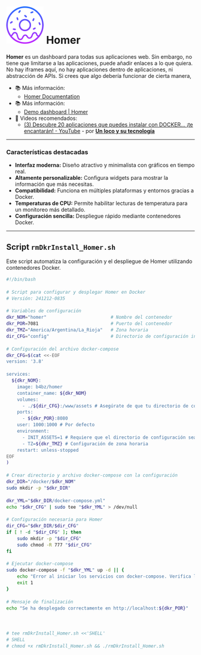 # <img src="./logo-Homer.png" alt="Homer Logo" width="100"/> Homer

**Homer** es un dashboard para todas sus aplicaciones web. Sin embargo, no tiene que limitarse a las aplicaciones, puede añadir enlaces a lo que quiera. No hay iframes aquí, no hay aplicaciones dentro de aplicaciones, ni abstracción de APIs. Si crees que algo debería funcionar de cierta manera, 

- 📚 Más información:
  -  [Homer Documentation](https://github.com/bastienwirtz/homer)
- 📚 Más información:
  -  [Demo dashboard | Homer](https://homer-demo.netlify.app/)  
- 🎥 Videos recomendados:
  - [(3) Descubre 20 aplicaciones que puedes instalar con DOCKER... ¡te encantarán! - YouTube](https://www.youtube.com/watch?v=gqpJ7RE02Ao) - por [**Un loco y su tecnología**](https://www.youtube.com/@unlocoysutecnologia)

---

### Características destacadas
- **Interfaz moderna:** Diseño atractivo y minimalista con gráficos en tiempo real.
- **Altamente personalizable:** Configura widgets para mostrar la información que más necesitas.
- **Compatibilidad:** Funciona en múltiples plataformas y entornos gracias a Docker.
- **Temperaturas de CPU:** Permite habilitar lecturas de temperatura para un monitoreo más detallado.
- **Configuración sencilla:** Despliegue rápido mediante contenedores Docker.

---

## Script `rmDkrInstall_Homer.sh`
Este script automatiza la configuración y el despliegue de Homer utilizando contenedores Docker.

```bash
#!/bin/bash

# Script para configurar y desplegar Homer en Docker
# Versión: 241212-0835

# Variables de configuración
dkr_NOM="homer"                        # Nombre del contenedor
dkr_POR=7081                           # Puerto del contenedor
dkr_TMZ="America/Argentina/La_Rioja"   # Zona horaria
dir_CFG="config"                       # Directorio de configuración interna del contenedor

# Configuración del archivo docker-compose
dkr_CFG=$(cat <<-EOF
version: '3.8'

services:
  ${dkr_NOM}:
    image: b4bz/homer
    container_name: ${dkr_NOM}
    volumes:
      - ./${dir_CFG}:/www/assets # Asegúrate de que tu directorio de configuración local exista
    ports:
      - ${dkr_POR}:8080
    user: 1000:1000 # Por defecto
    environment:
      - INIT_ASSETS=1 # Requiere que el directorio de configuración sea escribible para el usuario del contenedor
      - TZ=${dkr_TMZ} # Configuración de zona horaria
    restart: unless-stopped
EOF
)

# Crear directorio y archivo docker-compose con la configuración
dkr_DIR="/docker/$dkr_NOM"
sudo mkdir -p "$dkr_DIR"

dkr_YML="$dkr_DIR/docker-compose.yml"
echo "$dkr_CFG" | sudo tee "$dkr_YML" > /dev/null

# Configuración necesaria para Homer
dir_CFG="$dkr_DIR/$dir_CFG"
if [ ! -d "$dir_CFG" ]; then
    sudo mkdir -p "$dir_CFG"
    sudo chmod -R 777 "$dir_CFG"
fi

# Ejecutar docker-compose
sudo docker-compose -f "$dkr_YML" up -d || {
    echo "Error al iniciar los servicios con docker-compose. Verifica los logs para más detalles."
    exit 1
}

# Mensaje de finalización
echo "Se ha desplegado correctamente en http://localhost:${dkr_POR}"



# tee rmDkrInstall_Homer.sh <<'SHELL'
# SHELL
# chmod +x rmDkrInstall_Homer.sh && ./rmDkrInstall_Homer.sh
